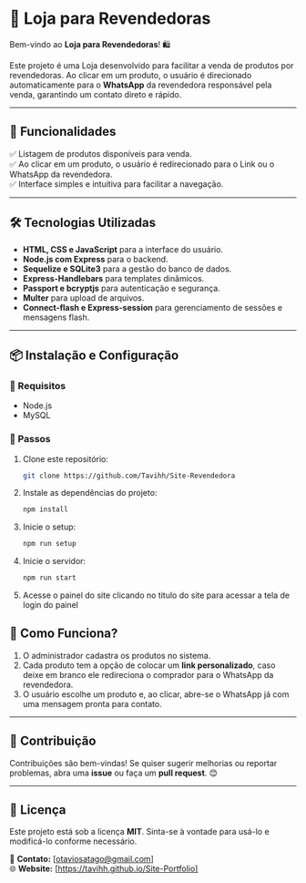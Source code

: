 # 📌 Loja para Revendedoras

Bem-vindo ao **Loja para Revendedoras**! 🛍️

Este projeto é uma Loja desenvolvido para facilitar a venda de produtos por revendedoras. Ao clicar em um produto, o usuário é direcionado automaticamente para o **WhatsApp** da revendedora responsável pela venda, garantindo um contato direto e rápido.

---

## 🚀 Funcionalidades

✅ Listagem de produtos disponíveis para venda.  
✅ Ao clicar em um produto, o usuário é redirecionado para o Link ou o WhatsApp da revendedora.  
✅ Interface simples e intuitiva para facilitar a navegação.  

---

## 🛠️ Tecnologias Utilizadas

- **HTML, CSS e JavaScript** para a interface do usuário.  
- **Node.js com Express** para o backend.  
- **Sequelize e SQLite3** para a gestão do banco de dados.  
- **Express-Handlebars** para templates dinâmicos.  
- **Passport e bcryptjs** para autenticação e segurança.  
- **Multer** para upload de arquivos.  
- **Connect-flash e Express-session** para gerenciamento de sessões e mensagens flash.  

---

## 📦 Instalação e Configuração

### 🔹 Requisitos
- Node.js  
- MySQL  

### 🔹 Passos
1. Clone este repositório:
   ```bash
   git clone https://github.com/Tavihh/Site-Revendedora
   ```
2. Instale as dependências do projeto:
   ```bash
   npm install
   ```
3. Inicie o setup:
   ```bash
   npm run setup
   ```
4. Inicie o servidor:
   ```bash
   npm run start
   ```
5. Acesse o painel do site clicando no titulo do site para acessar a tela de login do painel

## 📜 Como Funciona?
1. O administrador cadastra os produtos no sistema.  
2. Cada produto tem a opção de colocar um **link personalizado**, caso deixe em branco ele redireciona o comprador para o WhatsApp da revendedora.  
3. O usuário escolhe um produto e, ao clicar, abre-se o WhatsApp já com uma mensagem pronta para contato.  

---

## 📌 Contribuição

Contribuições são bem-vindas! Se quiser sugerir melhorias ou reportar problemas, abra uma **issue** ou faça um **pull request**. 😊

---

## 📝 Licença

Este projeto está sob a licença **MIT**. Sinta-se à vontade para usá-lo e modificá-lo conforme necessário.

📧 **Contato:** [otaviosatago@gmail.com]  
🌐 **Website:** [https://tavihh.github.io/Site-Portfolio]
